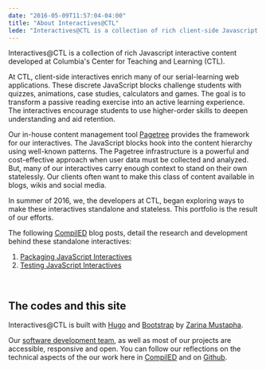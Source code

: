 ```yaml
---
date: "2016-05-09T11:57:04-04:00"
title: "About Interactives@CTL"
lede: "Interactives@CTL is a collection of rich client-side Javascript interactive content developed at Columbia's Center for Teaching and Learning (CTL)."
---
```


Interactives@CTL is a collection of rich Javascript interactive content developed at Columbia's Center for Teaching and Learning (CTL).

At CTL, client-side interactives enrich many of our serial-learning web applications. These discrete JavaScript blocks challenge students with quizzes, animations, case studies, calculators and games. The goal is to transform a passive reading exercise into an active learning experience. The interactives encourage students to use higher-order skills to deepen understanding and aid retention.

Our in-house content management tool [Pagetree](https://github.com/ccnmtl/django-pagetree) provides the framework for our interactives. The JavaScript blocks hook into the content hierarchy using well-known patterns. The Pagetree infrastructure is a powerful and cost-effective approach when user data must be collected and analyzed. But, many of our interactives carry enough context to stand on their own statelessly. Our clients often want to make this class of content available in blogs, wikis and social media.

In summer of 2016, we, the developers at CTL, began exploring ways to make these interactives standalone and stateless. This portfolio is the result of our efforts.

The following [CompilED](https://compiled.ctl.columbia.edu) blog posts, detail the research and development behind these standalone interactives:

1. [Packaging JavaScript Interactives](https://compiled.ctl.columbia.edu/articles/standalone-interactives/)
2. [Testing JavaScript Interactives](https://compiled.ctl.columbia.edu/articles/standalone-interactives-testing/)

&nbsp;

## The codes and this site

Interactives@CTL is built with [Hugo](https://gohugo.io/) and [Bootstrap](http://getbootstrap.com/) by [Zarina Mustapha](http://ctl.columbia.edu/about/team/mustapha/).

Our [software development team](https://compiled.ctl.columbia.edu/authors/), as well as most of our projects are accessible, responsive and open. You can follow our reflections on the technical aspects of the our work here in [CompilED](..) and on [Github](http://github.com/ccnmtl).

